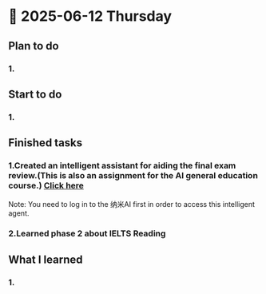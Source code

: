 # 📅 2025-06-12 Thursday

## Plan to do
### 1.  

## Start to do
### 1.  

## Finished tasks
### 1.Created an intelligent assistant for aiding the final exam review.(This is also an assignment for the AI general education course.) [Click here](https://bot.n.cn/tools/aiagent/chat/02cabcba95de41e0b2b592ce5089448b?share=1)
Note: You need to log in to the 纳米AI first in order to access this intelligent agent.
### 2.Learned phase 2 about IELTS Reading

## What I learned
### 1.  
